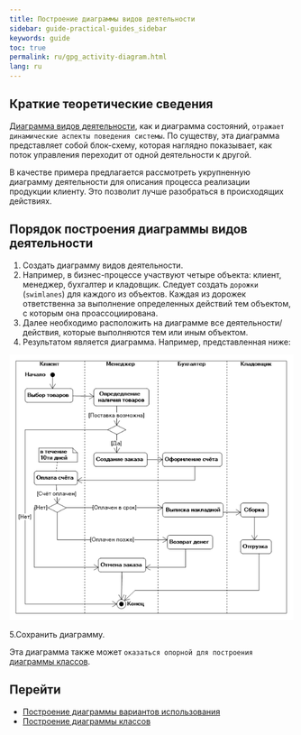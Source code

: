 ```yaml
---
title: Построение диаграммы видов деятельности
sidebar: guide-practical-guides_sidebar
keywords: guide
toc: true
permalink: ru/gpg_activity-diagram.html
lang: ru
---
```


## Краткие теоретические сведения

[Диаграмма видов деятельности](fd_activity-diagram.html), как и диаграмма состояний, `отражает динамические аспекты поведения системы`. По существу, эта диаграмма представляет собой блок-схему, которая наглядно показывает, как поток управления переходит от одной деятельности к другой.

В качестве примера предлагается рассмотреть укрупненную диаграмму деятельности для описания процесса реализации продукции клиенту. Это позволит лучше разобраться в происходящих действиях.

## Порядок построения диаграммы видов деятельности

1.	Создать диаграмму видов деятельности.
2.	Например, в бизнес-процессе участвуют четыре объекта: клиент, менеджер, бухгалтер и кладовщик. Следует создать `дорожки` (`swimlanes`) для каждого из объектов. Каждая из дорожек ответственна за выполнение определенных действий тем объектом, с которым она проассоциирована.
3.	Далее необходимо расположить на диаграмме все деятельности/действия, которые выполняются тем или иным объектом.
4.	Результатом является диаграмма. Например, представленная ниже:

![](/images/pages/guides/flexberry-designer/activity-diagram.png)
 
5.Сохранить диаграмму.

Эта диаграмма также может `оказаться опорной для построения` [диаграммы классов](fd_class-diagram.html).

## Перейти

* [Построение диаграммы вариантов использования](gpg_use-case-diagram.html) <i class="fa fa-arrow-left" aria-hidden="true"></i>
* [Построение диаграммы классов](gpg_class-diagram.html) <i class="fa fa-arrow-right" aria-hidden="true"></i>
